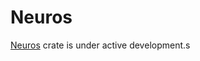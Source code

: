 # Neuros

[Neuros](https://github.com/SaadDAHMANI/neuros) crate is under active development.s

<!-- [Neuros](https://github.com/SaadDAHMANI/neuros) is a simple [Rust](https://www.rust-lang.org/) package for Artificial (Feedforward) Neural Networks (ANNs) processing. [Neuros](https://github.com/SaadDAHMANI/neuros) uses [Sefar](https://crates.io/crates/sefar) crate to perform ANNs training. 

In the learning (training) stage, [Neuros](https://github.com/SaadDAHMANI/neuros) minimizes the Root Mean Square Error (RMSE) between computed and given model outputs. 

$Error_{Learning} = RMSE = \sqrt{\frac{1}{n}(\sum_{i=1}^{n}(y_i - \hat{y}_i)^2})$ 

Where $y_i$ and $\hat{y}_i$ represent the computed and given model outputs, respectively.

In the case of multiple ANN outputs, [Neuros](https://github.com/SaadDAHMANI/neuros) minimizes the sum of RMSE.  

$Error_{Learning} = \sum RMSE$ 

## Training algorithms 
The current version supports the following training algorithms:

[x] Equilibrium Optimizer (EO), 

[x] Particle Swarm Optimizer (PSO),

[x] Growth optimizer (GO).

## How to use Neuros
Please, **check the folder [src/bin/src](https://github.com/SaadDAHMANI/neuros/tree/master/src/bin/src) for the examples**. -->